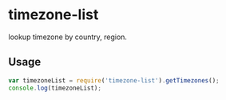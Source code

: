 # timezone-list

lookup timezone by country, region.

## Usage

```javascript
var timezoneList = require('timezone-list').getTimezones();
console.log(timezoneList);
```
